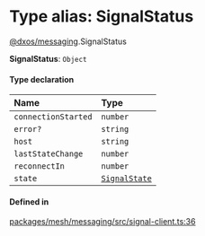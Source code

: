 # Type alias: SignalStatus

[@dxos/messaging](../modules/dxos_messaging.md).SignalStatus

 **SignalStatus**: `Object`

#### Type declaration

| Name | Type |
| :------ | :------ |
| `connectionStarted` | `number` |
| `error?` | `string` |
| `host` | `string` |
| `lastStateChange` | `number` |
| `reconnectIn` | `number` |
| `state` | [`SignalState`](../enums/dxos_messaging.SignalState.md) |

#### Defined in

[packages/mesh/messaging/src/signal-client.ts:36](https://github.com/dxos/dxos/blob/db8188dae/packages/mesh/messaging/src/signal-client.ts#L36)
